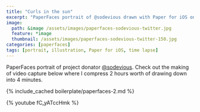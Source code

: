 ```yaml
---
title: "Curls in the sun"
excerpt: "PaperFaces portrait of @sodevious drawn with Paper for iOS on an iPad."
image: 
  path: &image /assets/images/paperfaces-sodevious-twitter.jpg 
  feature: *image
  thumbnail: /assets/images/paperfaces-sodevious-twitter-150.jpg
categories: [paperfaces]
tags: [portrait, illustration, Paper for iOS, time lapse]
---
```


PaperFaces portrait of project donator [@sodevious](https://twitter.com/sodevious). Check out the making of video capture below where I compress 2 hours worth of drawing down into 4 minutes.

{% include_cached boilerplate/paperfaces-2.md %}

{% youtube fC_yATccHmk %}
